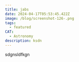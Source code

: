 ```yaml
---
title: jabs
date: 2024-04-17T05:53:45.422Z
image: /blog/screenshot-126-.png
tags:
  - featured
CAT:
  - Astronomy
description: ksdn
---
```

s﻿dgnsldfkgn